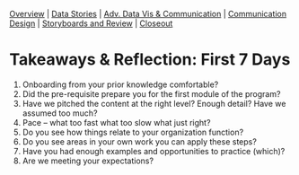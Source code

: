 [Overview](./00_overview.md) |
[Data Stories](./01_datastories.md) |
[Adv. Data Vis & Communication](./02_datavis.md) |
[Communication Design](./03_commuicationDesign.md) |
[Storyboards and Review](./04_review.md)  |
[Closeout](./05_closeout.md)

# Takeaways & Reflection: First 7 Days

1.	Onboarding from your prior knowledge comfortable?
2.	Did the pre-requisite prepare you for the first module of the program?
3.	Have we pitched the content at the right level? Enough detail? Have we assumed too much?
4.	Pace – what too fast what too slow what just right?
5.	Do you see how things relate to your organization function?
6.	Do you see areas in your own work you can apply these steps?
7.	Have you had enough examples and opportunities to practice (which)?
8.	Are we meeting your expectations?
